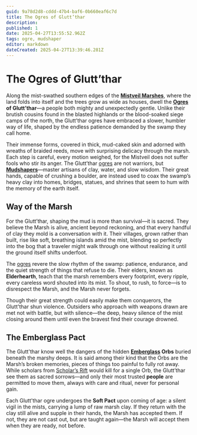 ```yaml
---
guid: 9a78d2d8-cddd-47b4-baf6-0b660eaf6c7d
title: The Ogres of Glutt’thar
description: 
published: 1
date: 2025-04-27T13:55:52.962Z
tags: ogre, mudshaper
editor: markdown
dateCreated: 2025-04-27T13:39:46.281Z
---
```


# The Ogres of Glutt’thar

Along the mist-swathed southern edges of the **[Mistveil Marshes](/geography/region/mistveil-marshes.md)**, where the land folds into itself and the trees grow as wide as houses, dwell the **[Ogres](/raw/20250501/ogre/ogres.md) of Glutt’thar**—a people both mighty and unexpectedly gentle. Unlike their brutish cousins found in the blasted highlands or the blood-soaked siege camps of the north, the Glutt’thar ogres have embraced a slower, humbler way of life, shaped by the endless patience demanded by the swamp they call home.

Their immense forms, covered in thick, mud-caked skin and adorned with wreaths of braided reeds, move with surprising delicacy through the marsh. Each step is careful, every motion weighed, for the Mistveil does not suffer fools who stir its anger. The Glutt’thar [ogres](/raw/20250501/ogre/ogres.md) are not warriors, but **[Mudshapers](/raw/20250501/mudshaper/mudshapers.md)**—master artisans of clay, water, and slow wisdom. Their great hands, capable of crushing a boulder, are instead used to coax the swamp’s heavy clay into homes, bridges, statues, and shrines that seem to hum with the memory of the earth itself.

## Way of the Marsh

For the Glutt’thar, shaping the mud is more than survival—it is sacred. They believe the Marsh is alive, ancient beyond reckoning, and that every handful of clay they mold is a conversation with it. Their villages, grown rather than built, rise like soft, breathing islands amid the mist, blending so perfectly into the bog that a traveler might walk through one without realizing it until the ground itself shifts underfoot.

The [ogres](/raw/20250501/ogre/ogres.md) revere the slow rhythm of the swamp: patience, endurance, and the quiet strength of things that refuse to die. Their elders, known as **Elderhearth**, teach that the marsh remembers every footprint, every ripple, every careless word shouted into its mist. To shout, to rush, to force—is to disrespect the Marsh, and the Marsh never forgets.

Though their great strength could easily make them conquerors, the Glutt'thar shun violence. Outsiders who approach with weapons drawn are met not with battle, but with silence—the deep, heavy silence of the mist closing around them until even the bravest find their courage drowned.

## The Emberglass Pact

The Glutt'thar know well the dangers of the hidden **[Emberglass](/raw/20250501/emberglass/emberglass.md) Orbs** buried beneath the marshy deeps. It is said among their kind that the Orbs are the Marsh’s broken memories, pieces of things too painful to fully rot away. While scholars from [Scholar’s Rift](/geography/settlement/enclave/scholars-rift/scholars-rift.md) would kill for a single Orb, the Glutt’thar see them as sacred sorrows—and only their most trusted **people** are permitted to move them, always with care and ritual, never for personal gain.

Each Glutt'thar ogre undergoes the **Soft Pact** upon coming of age: a silent vigil in the mists, carrying a lump of raw marsh clay. If they return with the clay still alive and supple in their hands, the Marsh has accepted them. If not, they are not cast out, but are taught again—the Marsh will accept them when they are ready, not before.
